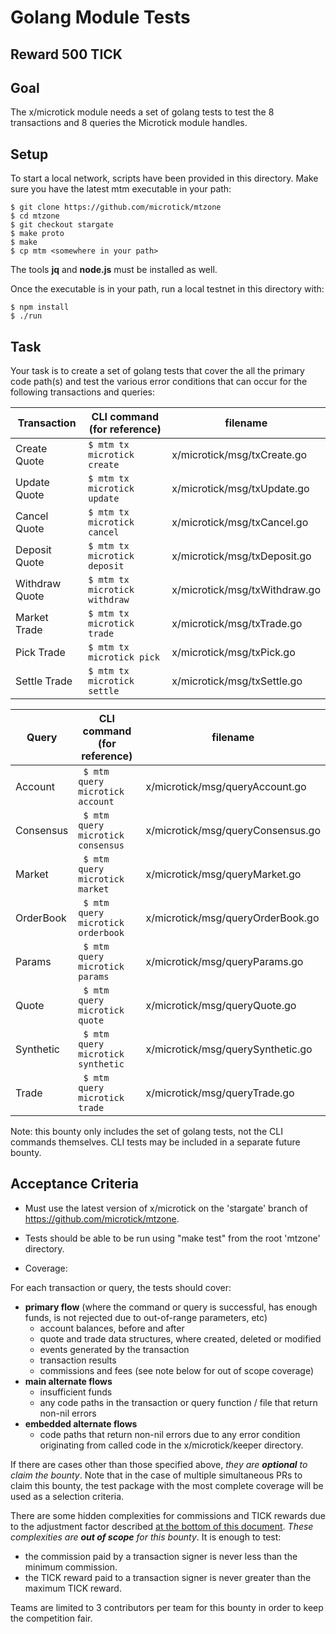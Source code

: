 # Golang Module Tests

## Reward 500 TICK

## Goal

The x/microtick module needs a set of golang tests to test the 8 transactions and 8 queries the Microtick module handles.

## Setup

To start a local network, scripts have been provided in this directory. Make sure you have the latest mtm executable
in your path:

```
$ git clone https://github.com/microtick/mtzone
$ cd mtzone
$ git checkout stargate
$ make proto
$ make
$ cp mtm <somewhere in your path>
```

The tools **jq** and **node.js** must be installed as well.

Once the executable is in your path, run a local testnet in this directory with:

```
$ npm install
$ ./run
```

## Task

Your task is to create a set of golang tests that cover the all the primary code path(s) and test the various error conditions
that can occur for the following transactions and queries:

| Transaction | CLI command (for reference) | filename |
| ----------- | --------------------------- | -------- |
| Create Quote | ```$ mtm tx microtick create``` | x/microtick/msg/txCreate.go |
| Update Quote | ```$ mtm tx microtick update``` | x/microtick/msg/txUpdate.go |
| Cancel Quote | ```$ mtm tx microtick cancel``` | x/microtick/msg/txCancel.go |
| Deposit Quote | ```$ mtm tx microtick deposit``` | x/microtick/msg/txDeposit.go |
| Withdraw Quote | ```$ mtm tx microtick withdraw``` | x/microtick/msg/txWithdraw.go |
| Market Trade | ```$ mtm tx microtick trade``` | x/microtick/msg/txTrade.go |
| Pick Trade | ```$ mtm tx microtick pick``` | x/microtick/msg/txPick.go |
| Settle Trade | ```$ mtm tx microtick settle``` | x/microtick/msg/txSettle.go |

| Query | CLI command (for reference) | filename |
| ----- | --------------------------- | -------- |
| Account | ``` $ mtm query microtick account``` | x/microtick/msg/queryAccount.go |
| Consensus | ``` $ mtm query microtick consensus``` | x/microtick/msg/queryConsensus.go |
| Market | ``` $ mtm query microtick market``` | x/microtick/msg/queryMarket.go |
| OrderBook | ``` $ mtm query microtick orderbook``` | x/microtick/msg/queryOrderBook.go |
| Params | ``` $ mtm query microtick params``` | x/microtick/msg/queryParams.go |
| Quote | ``` $ mtm query microtick quote``` | x/microtick/msg/queryQuote.go |
| Synthetic | ``` $ mtm query microtick synthetic``` | x/microtick/msg/querySynthetic.go |
| Trade | ``` $ mtm query microtick trade``` | x/microtick/msg/queryTrade.go |

Note: this bounty only includes the set of golang tests, not the CLI commands themselves. CLI tests may be included in a separate future
bounty.

## Acceptance Criteria

- Must use the latest version of x/microtick on the 'stargate' branch of https://github.com/microtick/mtzone.

- Tests should be able to be run using "make test" from the root 'mtzone' directory.

- Coverage:

For each transaction or query, the tests should cover:

 - **primary flow** (where the command or query is successful, has enough funds, is not rejected due to out-of-range parameters, etc)
   - account balances, before and after
   - quote and trade data structures, where created, deleted or modified
   - events generated by the transaction
   - transaction results
   - commissions and fees (see note below for out of scope coverage)
 - **main alternate flows**
   - insufficient funds
   - any code paths in the transaction or query function / file that return non-nil errors
 - **embedded alternate flows**
   - code paths that return non-nil errors due to any error condition originating from called code in the x/microtick/keeper directory.

If there are cases other than those specified above, _they are **optional** to claim the bounty_. Note that in the case of multiple simultaneous
PRs to claim this bounty, the test package with the most complete coverage will be used as a selection criteria.

There are some hidden complexities for commissions and TICK rewards due to the adjustment factor described [at the bottom of this document](https://microtick.com/alpha/docs/stargate-changes). 
_These complexities are **out of scope** for this bounty_. It is enough to test:
  - the commission paid by a transaction signer is never less than the minimum commission.
  - the TICK reward paid to a transaction signer is never greater than the maximum TICK reward.

Teams are limited to 3 contributors per team for this bounty in order to keep the competition fair.
